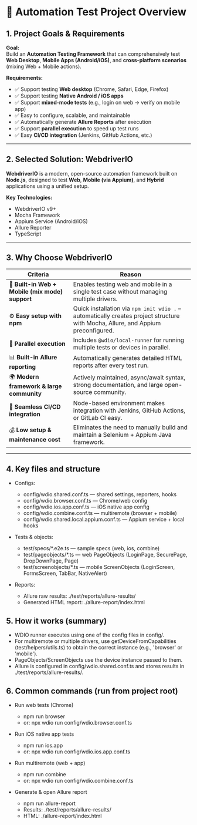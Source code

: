 # 🧪 Automation Test Project Overview

## 1. Project Goals & Requirements

**Goal:**  
Build an **Automation Testing Framework** that can comprehensively test **Web Desktop**, **Mobile Apps (Android/iOS)**, and **cross-platform scenarios** (mixing Web + Mobile actions).

**Requirements:**
- ✅ Support testing **Web desktop** (Chrome, Safari, Edge, Firefox)  
- ✅ Support testing **Native Android / iOS apps**  
- ✅ Support **mixed-mode tests** (e.g., login on web → verify on mobile app)  
- ✅ Easy to configure, scalable, and maintainable  
- ✅ Automatically generate **Allure Reports** after execution  
- ✅ Support **parallel execution** to speed up test runs  
- ✅ Easy **CI/CD integration** (Jenkins, GitHub Actions, etc.)  

---

## 2. Selected Solution: **WebdriverIO**

**WebdriverIO** is a modern, open-source automation framework built on **Node.js**, designed to test **Web**, **Mobile (via Appium)**, and **Hybrid** applications using a unified setup.

**Key Technologies:**
- WebdriverIO v9+  
- Mocha Framework  
- Appium Service (Android/iOS)  
- Allure Reporter  
- TypeScript  

---

## 3. Why Choose WebdriverIO

| Criteria | Reason |
|-----------|---------|
| 🧩 **Built-in Web + Mobile (mix mode) support** | Enables testing web and mobile in a single test case without managing multiple drivers. |
| ⚙️ **Easy setup with npm** | Quick installation via `npm init wdio .` – automatically creates project structure with Mocha, Allure, and Appium preconfigured. |
| 🚀 **Parallel execution** | Includes `@wdio/local-runner` for running multiple tests or devices in parallel. |
| 📊 **Built-in Allure reporting** | Automatically generates detailed HTML reports after every test run. |
| 🌍 **Modern framework & large community** | Actively maintained, async/await syntax, strong documentation, and large open-source community. |
| 🔄 **Seamless CI/CD integration** | Node-based environment makes integration with Jenkins, GitHub Actions, or GitLab CI easy. |
| 💰 **Low setup & maintenance cost** | Eliminates the need to manually build and maintain a Selenium + Appium Java framework. |

---

## 4. Key files and structure
- Configs:
  - config/wdio.shared.conf.ts — shared settings, reporters, hooks
  - config/wdio.browser.conf.ts — Chrome/web config
  - config/wdio.ios.app.conf.ts — iOS native app config
  - config/wdio.combine.conf.ts — multiremote (browser + mobile)
  - config/wdio.shared.local.appium.conf.ts — Appium service + local hooks

- Tests & objects:
  - test/specs/*.e2e.ts — sample specs (web, ios, combine)
  - test/pageobjects/*.ts — web PageObjects (LoginPage, SecurePage, DropDownPage, Page)
  - test/screenobjects/*.ts — mobile ScreenObjects (LoginScreen, FormsScreen, TabBar, NativeAlert)

- Reports:
  - Allure raw results: ./test/reports/allure-results/
  - Generated HTML report: ./allure-report/index.html

## 5. How it works (summary)
- WDIO runner executes using one of the config files in config/.
- For multiremote or multiple drivers, use getDeviceFromCapabilities (test/helpers/utils.ts) to obtain the correct instance (e.g., 'browser' or 'mobile').
- PageObjects/ScreenObjects use the device instance passed to them.
- Allure is configured in config/wdio.shared.conf.ts and stores results in ./test/reports/allure-results/.

## 6. Common commands (run from project root)
- Run web tests (Chrome)
  - npm run browser
  - or: npx wdio run config/wdio.browser.conf.ts

- Run iOS native app tests
  - npm run ios.app
  - or: npx wdio run config/wdio.ios.app.conf.ts

- Run multiremote (web + app)
  - npm run combine
  - or: npx wdio run config/wdio.combine.conf.ts

- Generate & open Allure report
  - npm run allure-report
  - Results: ./test/reports/allure-results/
  - HTML: ./allure-report/index.html

